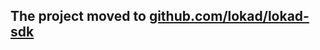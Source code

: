 <h2>The project moved to <a href='https://github.com/lokad/lokad-sdk/'>github.com/lokad/lokad-sdk</a></h2>